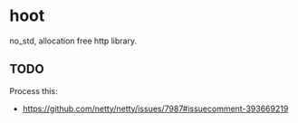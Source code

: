 # hoot

no_std, allocation free http library.

## TODO

Process this:

* https://github.com/netty/netty/issues/7987#issuecomment-393669219